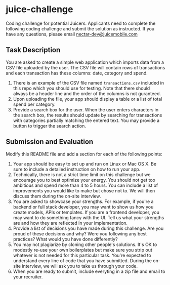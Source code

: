 # juice-challenge
Coding challenge for potential Juicers. Applicants need to complete the following coding challenge and submit the solution as instructed. If you have any questions, please email nectar-dev@juicemobile.com

## Task Description
You are asked to create a simple web application which imports data from a CSV file uploaded by the user. The CSV file will contain rows of transactions and each transaction has these columns: date, category and spend.

1. There is an example of the CSV file named `transactions.csv` included in this repo which you should use for testing. Note that there should always be a header line and the order of the columns is not guranteed.
1. Upon uploading the file, your app should display a table or a list of total spend per category.
1. Provide a search box for the user. When the user enters characters in the search box, the results should update by searching for transactions with categories partially matching the entered text. You may provide a button to trigger the search action.

## Submission and Evaluation
Modify this README file and add a section for each of the following points:

1. Your app should be easy to set up and run on Linux or Mac OS X. Be sure to include a detailed instruction on how to run your app.
1. Technically, there is not a strict time limit on this challenge but we encourage you to best optimize your energy. You should not get too ambitious and spend more than 4 to 5 hours. You can include a list of improvements you would like to make but chose not to. We will then discuss them during the on-site interview.
1. You are asked to showcase your strengths. For example, if you're a backend or full stack developer, you may want to show us how you create models, APIs or templates. If you are a frontend developer, you may want to do something fancy with the UI. Tell us what your strengths are and how they are reflected in your implementation.
1. Provide a list of decisions you have made during this challenge. Are you proud of these decisions and why? Were you following any best practices? What would you have done differently?
1. You may not plagiarize by cloning other people's solutions. It's OK to modestly re-use your own boilerplates but make sure you strip out whatever is not needed for this particular task. You're expected to understand every line of code that you have submitted. During the on-site interview, we will ask you to take us through your code.
1. When you are ready to submit, include everyting in a zip file and email to your recruiter.
